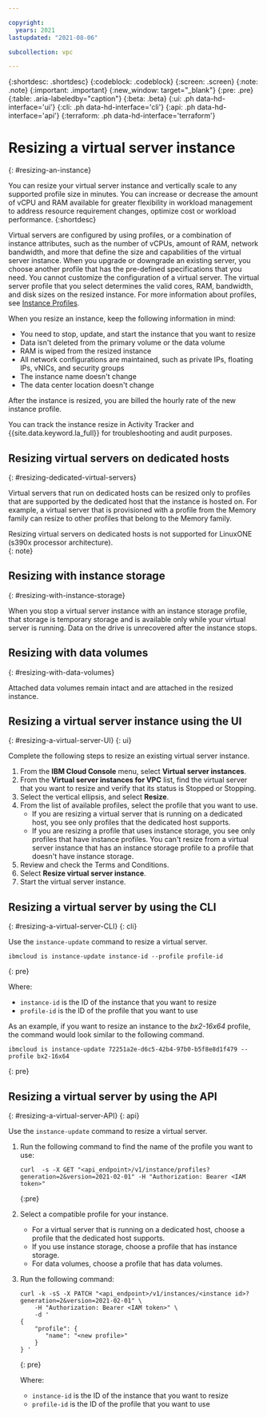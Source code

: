 ```yaml
---

copyright:
  years: 2021
lastupdated: "2021-08-06"

subcollection: vpc

---
```


{:shortdesc: .shortdesc}
{:codeblock: .codeblock}
{:screen: .screen}
{:note: .note}
{:important: .important}
{:new_window: target="_blank"}
{:pre: .pre}
{:table: .aria-labeledby="caption"}
{:beta: .beta}
{:ui: .ph data-hd-interface='ui'}
{:cli: .ph data-hd-interface='cli'}
{:api: .ph data-hd-interface='api'}
{:terraform: .ph data-hd-interface='terraform'}


# Resizing a virtual server instance
{: #resizing-an-instance}

You can resize your virtual server instance and vertically scale to any supported profile size in minutes. You can increase or decrease the amount of vCPU and RAM available for greater flexibility in workload management to address resource requirement changes, optimize cost or workload performance.
{:shortdesc}

Virtual servers are configured by using profiles, or a combination of instance attributes, such as the number of vCPUs, amount of RAM, network bandwidth, and more that define the size and capabilities of the virtual server instance.
When you upgrade or downgrade an existing server, you choose another profile that has the pre-defined specifications that you need. You cannot customize the configuration of a virtual server. The virtual server profile that you select determines the valid cores, RAM, bandwidth, and disk sizes on the resized instance. For more information about profiles, see [Instance Profiles](/docs/vpc?topic=vpc-profiles).

When you resize an instance, keep the following information in mind:
* You need to stop, update, and start the instance that you want to resize
* Data isn't deleted from the primary volume or the data volume
* RAM is wiped from the resized instance
* All network configurations are maintained, such as private IPs, floating IPs, vNICs, and security groups
* The instance name doesn't change
* The data center location doesn't change

After the instance is resized, you are billed the hourly rate of the new instance profile.

You can track the instance resize in Activity Tracker and {{site.data.keyword.la_full}} for troubleshooting and audit purposes.

## Resizing virtual servers on dedicated hosts
{: #resizing-dedicated-virtual-servers}

Virtual servers that run on dedicated hosts can be resized only to profiles that are supported by the dedicated host that the instance is hosted on. For example, a virtual server that is provisioned with a profile from the Memory family can resize to other profiles that belong to the Memory family.

Resizing virtual servers on dedicated hosts is not supported for LinuxONE (s390x processor architecture).  
{: note}

## Resizing with instance storage
{: #resizing-with-instance-storage}

When you stop a virtual server instance with an instance storage profile, that storage is temporary storage and is available only while your virtual server is running. Data on the drive is unrecovered after the instance stops.

## Resizing with data volumes
{: #resizing-with-data-volumes}

Attached data volumes remain intact and are attached in the resized instance.

## Resizing a virtual server instance using the UI
{: #resizing-a-virtual-server-UI}
{: ui}

Complete the following steps to resize an existing virtual server instance.

1. From the **IBM Cloud Console** menu, select **Virtual server instances**.
2. From the **Virtual server instances for VPC** list, find the virtual server that you want to resize and verify that its status is Stopped or Stopping.
3. Select the vertical ellipsis, and select **Resize**.
4. From the list of available profiles, select the profile that you want to use.
    * If you are resizing a virtual server that is running on a dedicated host, you see only profiles that the dedicated host supports.
    * If you are resizing a profile that uses instance storage, you see only profiles that have instance profiles. You can't resize from a virtual server instance that has an instance storage profile to a profile that doesn't have instance storage.
5. Review and check the Terms and Conditions.
6. Select **Resize virtual server instance**.
7. Start the virtual server instance.

## Resizing a virtual server by using the CLI
{: #resizing-a-virtual-server-CLI}
{: cli}

Use the `instance-update` command to resize a virtual server.

```
ibmcloud is instance-update instance-id --profile profile-id  
```
{: pre}

Where:
* `instance-id` is the ID of the instance that you want to resize
* `profile-id` is the ID of the profile that you want to use

As an example, if you want to resize an instance to the _bx2-16x64_ profile, the command would look similar to the following command.

```
ibmcloud is instance-update 72251a2e-d6c5-42b4-97b0-b5f8e8d1f479 --profile bx2-16x64
```
{: pre}

## Resizing a virtual server by using the API
{: #resizing-a-virtual-server-API}
{: api}

Use the `instance-update` command to resize a virtual server.

1. Run the following command to find the name of the profile you want to use:
   ```
   curl  -s -X GET "<api_endpoint>/v1/instance/profiles?generation=2&version=2021-02-01" -H "Authorization: Bearer <IAM token>"
   ```
   {:pre}
   
2. Select a compatible profile for your instance.
    * For a virtual server that is running on a dedicated host, choose a profile that the dedicated host supports.
    * If you use instance storage, choose a profile that has instance storage.
    * For data volumes, choose a profile that has data volumes.
3. Run the following command:
   ```
   curl -k -sS -X PATCH "<api_endpoint>/v1/instances/<instance id>?generation=2&version=2021-02-01" \
       -H "Authorization: Bearer <IAM token>" \
       -d '
   {
       "profile": {
          "name": "<new profile>"
       }
   } '
   ```
   {: pre}
   
   Where:
      * `instance-id` is the ID of the instance that you want to resize
      * `profile-id` is the ID of the profile that you want to use
